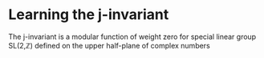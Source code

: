 # Learning the j-invariant

 The j-invariant is a modular function of weight zero for special linear group SL(2,$\mathbb{Z}$) defined on the upper half-plane of complex numbers
